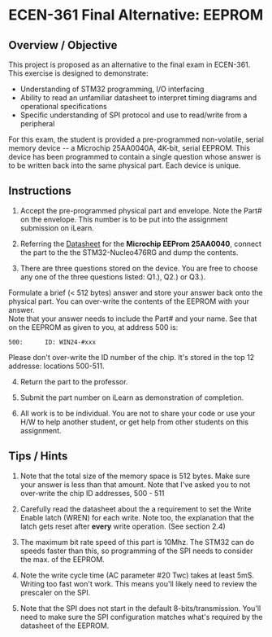 # ECEN-361 Final Alternative:  EEPROM

## Overview / Objective
This project is proposed as an alternative to the final exam in ECEN-361.  This exercise is designed to demonstrate:

* Understanding of STM32 programming, I/O interfacing
* Ability to read an unfamiliar datasheet to interpret timing diagrams and operational specifications
* Specific understanding of SPI protocol and use to read/write from a peripheral


For this exam, the student is provided a pre-programmed non-volatile, serial memory device -- a Microchip 25AA0040A, 4K-bit, serial EEPROM.  This device has been programmed to contain a single question whose answer is to be written back into the same physical part.  Each device is unique.

## Instructions

1. Accept the pre-programmed physical part and envelope.  Note the Part# on the envelope.  This number is to be put into the assignment submission on iLearn.

2. Referring the [Datasheet](./media/Microchip-EEProm-25AA040A.pdf) for the  **Microchip EEProm 25AA0040**, connect the part to the the STM32-Nucleo476RG and dump the contents. 

3. There are three questions stored on the device.  You are free to choose any one of the three questions listed: Q1.), Q2.) or Q3.).

Formulate a brief (< 512 bytes) answer and store your answer back onto the physical part.  You can over-write the contents of the EEPROM with your answer. <br> Note that your answer needs to  include the Part# and your name.  See that on the EEPROM as given to you, at address 500 is:
```
500:      ID: WIN24-#xxx 
```
Please don't over-write the ID number of the chip. It's stored in the top 12 addresse: locations 500-511.

4. Return the part to the professor.  

5. Submit the part number on iLearn as demonstration of completion.

6. All work is to be individual.  You are not to share your code or use your H/W to help another student, or get help from other students on this assignment.

## Tips / Hints

1. Note that the total size of the memory space is 512 bytes.  Make sure your answer is less than that amount.  Note that I've asked you to not over-write the chip ID addresses, 500 - 511

2. Carefully read the datasheet about the a requirement to set the Write Enable latch (WREN) for each write.  Note too, the explanation that the latch gets reset after **every** write operation.  (See section 2.4)

3. The maximum bit rate speed of this part is 10Mhz.  The STM32 can do speeds faster than this, so programming of the SPI needs to consider the max. of the EEPROM.

4.  Note the write cycle time  (AC parameter #20 Twc) takes at least 5mS.  Writing too fast won't work.  This means you'll likely need to review the prescaler on the SPI.

5. Note that the SPI does not start in the default 8-bits/transmission.  You'll need to make sure the SPI configuration matches what's required by the datasheet of the EEPROM.

